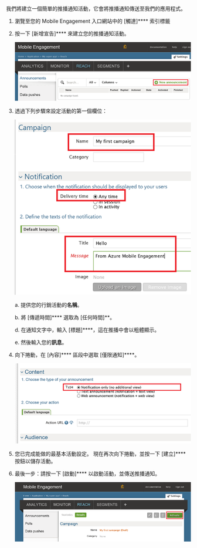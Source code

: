 我們將建立一個簡單的推播通知活動，它會將推播通知傳送至我們的應用程式。

1. 瀏覽至您的 Mobile Engagement 入口網站中的 [觸達]**** 索引標籤

2. 按一下 [新增宣告]**** 來建立您的推播通知活動。

    ![](./media/mobile-engagement-windows-push-campaign/new-announcement.png)

3. 透過下列步驟來設定活動的第一個欄位：

    ![](./media/mobile-engagement-windows-push-campaign/campaign-first-params.png)

    a. 提供您的行銷活動的**名稱**。

    b. 將 [傳遞時間]**** 選取為 [任何時間]**。

    d. 在通知文字中，輸入 [標題]****，這在推播中會以粗體顯示。

    e. 然後輸入您的**訊息**。

4. 向下捲動，在 [內容]**** 區段中選取 [僅限通知]****。

    ![](./media/mobile-engagement-windows-push-campaign/campaign-content.png)

5. 您已完成能做的最基本活動設定。 現在再次向下捲動，並按一下 [建立]**** 按鈕以儲存活動。

6. 最後一步：請按一下 [啟動]**** 以啟動活動，並傳送推播通知。

    ![](./media/mobile-engagement-windows-push-campaign/campaign-activate.png)






